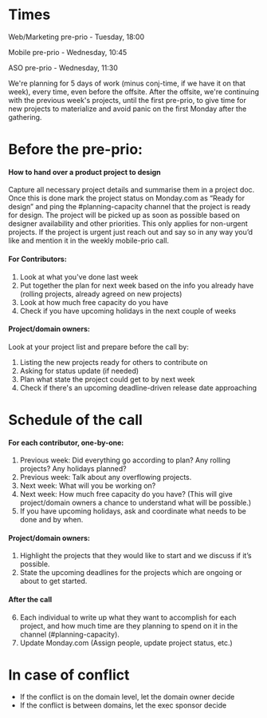 # Times

Web/Marketing pre-prio - Tuesday, 18:00 

Mobile pre-prio - Wednesday, 10:45

ASO pre-prio - Wednesday, 11:30

We're planning for 5 days of work (minus conj-time, if we have it on that week), every time, even before the offsite. After the offsite, we're continuing with the previous week's projects, until the first pre-prio, to give time for new projects to materialize and avoid panic on the first Monday after the gathering.

# Before the pre-prio:

#### How to hand over a product project to design
Capture all necessary project details and summarise them in a project doc. Once this is done mark the project status on Monday.com as “Ready for design” and ping the #planning-capacity channel that the project is ready for design. The project will be picked up as soon as possible based on designer availability and other priorities. This only applies for non-urgent projects. If the project is urgent just reach out and say so in any way you’d like and mention it in the weekly mobile-prio call.

#### For Contributors:
1. Look at what you've done last week
2. Put together the plan for next week based on the info you already have (rolling projects, already agreed on new projects)
3. Look at how much free capacity do you have
4. Check if you have upcoming holidays in the next couple of weeks 

#### Project/domain owners:

Look at your project list and prepare before the call by:
1. Listing the new projects ready for others to contribute on
2. Asking for status update (if needed)
3. Plan what state the project could get to by next week
4. Check if there's an upcoming deadline-driven release date approaching 

# Schedule of the call

#### For each contributor, one-by-one:
1. Previous week: Did everything go according to plan? Any rolling projects? Any holidays planned?
2. Previous week: Talk about any overflowing projects.
3. Next week: What will you be working on?
4. Next week: How much free capacity do you have? (This will give project/domain owners a chance to understand what will be possible.)
5. If you have upcoming holidays, ask and coordinate what needs to be done and by when.

#### Project/domain owners:
1. Highlight the projects that they would like to start and we discuss if it’s possible.
2. State the upcoming deadlines for the projects which are ongoing or about to get started.

#### After the call

6. Each individual to write up what they want to accomplish for each project, and how much time are they planning to spend on it in the channel (#planning-capacity). 
7. Update Monday.com (Assign people, update project status, etc.)

# In case of conflict

- If the conflict is on the domain level, let the domain owner decide
- If the conflict is between domains, let the exec sponsor decide
